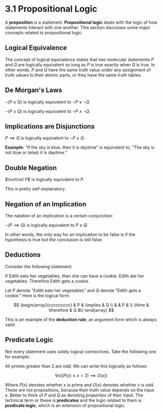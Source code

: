# 3.1 Propositional Logic

A **proposition** is a statement. **Propositional logic** deals with the logic of how statements interact with one another. This section discusses some major concepts related to propositional logic.

## Logical Equivalence

The concept of logical equivalence states that two molecular statements $P$ and $Q$ are  logically equivalent so long as $P$ is true exactly when $Q$ is true. In other words, $P$ and $Q$ have the same truth value under any assignment of truth values to their atomic parts, or they have the same truth tables.

## De Morgan's Laws

$\lnot(P \land Q)$ is logically equivalent to $\lnot P \lor \lnot Q$.

$\lnot(P \lor Q)$ is logically equivalent to $\lnot P \land \lnot Q$.

## Implications are Disjunctions

$P \implies Q$ is logically equivalent to $\lnot P \lor Q$.

**Example:** "If the sky is blue, then it is daytime" is equivalent to, "The sky is not blue or (else) it is daytime."

## Double Negation

$\not\not P$ is logically equivalent to $P$.

This is pretty self-explanatory.

## Negation of an Implication

The natation of an implication is a certain conjunction:

$\lnot(P \implies Q)$ is logically equivalent to $P \land \not Q$.

In other words, the only way for an implication to be false is if the hypothesis is true but the conclusion is still false.

## Deductions

Consider the following statement:

If Edith eats her vegetables, then she can have a cookie. Edith ate her vegetables. Therefore Edith gets a cookie.

Let $P$ denote "Edith eats her vegetables" and $Q$ denote "Edith gets a cookie." Here is the logical form:

$$
\begin{array}{ccccccccc}
& P & \implies & Q \\
& & P & \\
\hline
& \therefore & Q &\\
\end{array}
$$

This is an example of the **deduction rule**, an argument form which is always valid.

## Predicate Logic

Not every statement uses solely logical connectives. Take the following one for example:

All primes greater than 2 are odd. We can write this logically as follows:

$$
\forall x((P(x) \land x > 2) \implies O(x))
$$

Where $P(x)$ denotes whether $x$ is prime and $O(x)$ denotes whether $x$ is odd. These are not propositions, because their truth value depends on the input $x$. Better to think of $P$ and $Q$ as denoting *properties* of their input. The technical term or these is **predicates** and the logic related to them is **predicate logic**, which is an extension of propositional logic.
